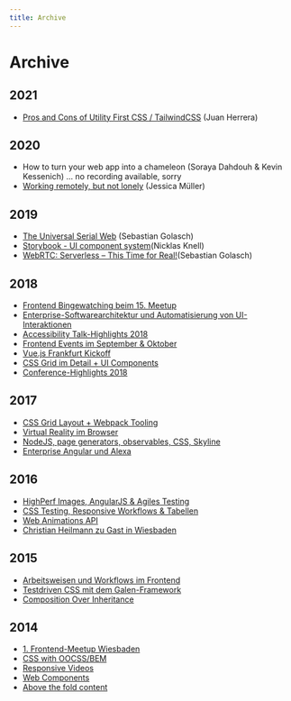 ```yaml
---
title: Archive
---
```


# Archive

## 2021
* [Pros and Cons of Utility First CSS / TailwindCSS](https://www.youtube.com/watch?v=Aclppt98q3s) (Juan Herrera)

## 2020
* How to turn your web app into a chameleon (Soraya Dahdouh & Kevin Kessenich) ... no recording available, sorry
* [Working remotely, but not lonely](https://www.youtube.com/watch?v=aUXQWsVZw8k) (Jessica Müller)

## 2019
* [The Universal Serial Web](https://www.youtube.com/watch?v=uoRuTjDoyB8) (Sebastian Golasch)
* [Storybook - UI component system](https://www.youtube.com/watch?v=IdDiMAAHnCA)(Nicklas Knell)
* [WebRTC: Serverless – This Time for Real!](https://www.youtube.com/watch?v=NAsSNMczRvQ)(Sebastian Golasch)

## 2018
* [Frontend Bingewatching beim 15. Meetup](../posts/2018/2018-02-20-frontend-rheinmain-meetup-15-at-aoe-wiesbaden.md)
* [Enterprise-Softwarearchitektur und Automatisierung von UI-Interaktionen](../posts/2018/2018-06-18-angular-monorepo-microfrontend-microservice-puppeteer-fetchbot-aoe-wiesbaden.md)
* [Accessibility Talk-Highlights 2018](../posts/2018/2018-08-16-meetup-17-accessibility-special-at-codemonauts-frankfurt.md)
* [Frontend Events im September & Oktober](../posts/2018/2018-09-17-frontend-events-october.md)
* [Vue.js Frankfurt Kickoff](../posts/2018/2018-09-30-vuejs-frankfurt-kickoff.md)
* [CSS Grid im Detail + UI Components](../posts/2018/2018-10-25-css-grids-malvid.md)
* [Conference-Highlights 2018](../posts/2018/2018-12-11-netzartist-bestof-conferences-2018.md)

## 2017
* [CSS Grid Layout + Webpack Tooling](../posts/2017/2017-01-24-frontend-rheinmain-meetup-11-at-namics-frankfurt.md)
* [Virtual Reality im Browser](../posts/2017/2017-03-09-frontend-rheinmain-meetup-12-at-mediaman-mainz.md)
* [NodeJS, page generators, observables, CSS, Skyline](../posts/2017/2017-05-11-frontend-rheinmain-meetup-13-at-dbsystel-frankfurt.md)
* [Enterprise Angular und Alexa](../posts/2017/2017-12-05-frontend-rheinmain-meetup-14-at-sitewards-frankfurt.md)

## 2016
* [HighPerf Images, AngularJS & Agiles Testing](../posts/2016/2016-03-03-frontend-rheinmain-meetup-7-at-triplesensereply-frankfurt.md)
* [CSS Testing, Responsive Workflows & Tabellen](../posts/2016/2016-05-12-frontend-rheinmain-meetup-8-at-syzygy-frankfurt.md)
* [Web Animations API](../posts/2016/2016-07-26-frontend-rheinmain-meetup-9-at-cowo21-darmstadt.md)
* [Christian Heilmann zu Gast in Wiesbaden](../posts/2016/2016-09-15-frontend-rheinmain-meetup-10-at-aoe-wiesbaden-christian-heilmann.md)

## 2015
* [Arbeitsweisen und Workflows im Frontend](../posts/2015/2015-01-26-frontend-rheinmain-meetup-4-at-triplesensereply-frankfurt.md)
* [Testdriven CSS mit dem Galen-Framework](../posts/2015/2015-05-10-frontend-rheinmain-meetup-5-at-die-zentrale-coworking-frankfurt.md)
* [Composition Over Inheritance](../posts/2015/2015-10-19-frontend-rheinmain-meetup-6-at-aoe-wiesbaden.md)

## 2014
* [1. Frontend-Meetup Wiesbaden](../posts/2014/2014-02-27-frontend-rheinmain-meetup-1-at-aoe-wiesbaden.md)
* [CSS with OOCSS/BEM](../posts/2014/2014-06-22-frontend-rheinmain-meetup-2-at-aoe-wiesbaden-1.md)
* [Responsive Videos](../posts/2014/2014-06-22-frontend-rheinmain-meetup-2-at-aoe-wiesbaden-2.md)
* [Web Components](../posts/2014/2014-06-22-frontend-rheinmain-meetup-2-at-aoe-wiesbaden-3.md)
* [Above the fold content](../posts/2014/2014-09-12-frontend-rheinmain-meetup-3-at-aoe-wiesbaden-1.md)
